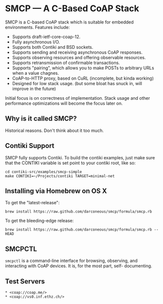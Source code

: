 SMCP — A C-Based CoAP Stack
===========================

SMCP is a C-based CoAP stack which is suitable for embedded environments.
Features include:

 * Supports draft-ietf-core-coap-12.
 * Fully asynchronous I/O.
 * Supports both Contiki and BSD sockets.
 * Supports sending and receiving asynchronous CoAP responses.
 * Supports observing resources and offering observable resources.
 * Supports retransmission of confirmable transactions.
 * Supports "pairing", which allows you to make POSTs to arbitrary
   URLs when a value chagnes.
 * CoAP-to-HTTP proxy, based on CuRL (incomplete, but kinda working)
 * Designed for low stack usage. (but some bloat has snuck in, will
   improve in the future)

Initial focus is on correctness of implementation. Stack usage and other
performance optimizations will become the focus later on.

## Why is it called SMCP? ##

Historical reasons. Don't think about it too much.

## Contiki Support ##

SMCP fully supports Contiki. To build the contiki examples, just make
sure that the CONTIKI variable is set point to your contiki root, like
so:

    cd contiki-src/examples/smcp-simple
	make CONTIKI=~/Projects/contiki TARGET=minimal-net

## Installing via Homebrew on OS X ##

To get the "latest-release":

	brew install https://raw.github.com/darconeous/smcp/formula/smcp.rb

To get the bleeding-edge release:

	brew install https://raw.github.com/darconeous/smcp/formula/smcp.rb --HEAD

## SMCPCTL ##

`smcpctl` is a command-line interface for browsing, observing, and
interacting with CoAP devices. It is, for the most part, self-
documenting.

## Test Servers ##

	* <coap://coap.me/>
	* <coap://vs0.inf.ethz.ch/>

